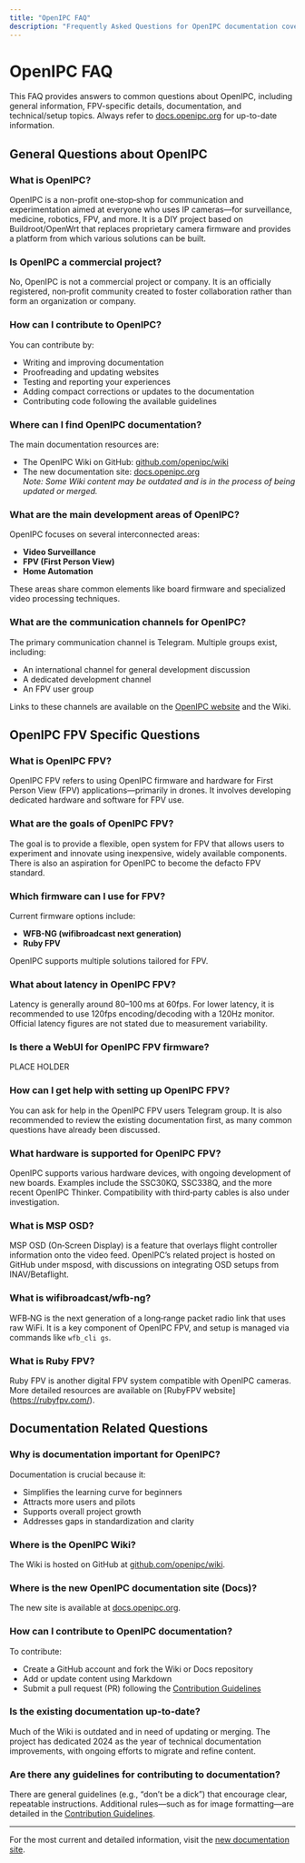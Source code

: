 ```yaml
---
title: "OpenIPC FAQ"
description: "Frequently Asked Questions for OpenIPC documentation covering general, FPV-specific, documentation, and technical/setup topics."
---
```


# OpenIPC FAQ

This FAQ provides answers to common questions about OpenIPC, including general information, FPV-specific details, documentation, and technical/setup topics. Always refer to  [docs.openipc.org](https://docs.openipc.org) for up-to-date information.

## General Questions about OpenIPC

### What is OpenIPC?
OpenIPC is a non-profit one‑stop‑shop for communication and experimentation aimed at everyone who uses IP cameras—for surveillance, medicine, robotics, FPV, and more. It is a DIY project based on Buildroot/OpenWrt that replaces proprietary camera firmware and provides a platform from which various solutions can be built.

### Is OpenIPC a commercial project?
No, OpenIPC is not a commercial project or company. It is an officially registered, non‑profit community created to foster collaboration rather than form an organization or company.

### How can I contribute to OpenIPC?
You can contribute by:
- Writing and improving documentation
- Proofreading and updating websites
- Testing and reporting your experiences
- Adding compact corrections or updates to the documentation
- Contributing code following the available guidelines

### Where can I find OpenIPC documentation?
The main documentation resources are:
- The OpenIPC Wiki on GitHub: [github.com/openipc/wiki](https://github.com/openipc/wiki)
- The new documentation site: [docs.openipc.org](https://docs.openipc.org)  
_Note: Some Wiki content may be outdated and is in the process of being updated or merged._

### What are the main development areas of OpenIPC?
OpenIPC focuses on several interconnected areas:
- **Video Surveillance**
- **FPV (First Person View)**
- **Home Automation**

These areas share common elements like board firmware and specialized video processing techniques.

### What are the communication channels for OpenIPC?
The primary communication channel is Telegram. Multiple groups exist, including:
- An international channel for general development discussion
- A dedicated development channel
- An FPV user group

Links to these channels are available on the [OpenIPC website](https://openipc.org) and the Wiki.

## OpenIPC FPV Specific Questions

### What is OpenIPC FPV?
OpenIPC FPV refers to using OpenIPC firmware and hardware for First Person View (FPV) applications—primarily in drones. It involves developing dedicated hardware and software for FPV use.

### What are the goals of OpenIPC FPV?
The goal is to provide a flexible, open system for FPV that allows users to experiment and innovate using inexpensive, widely available components. There is also an aspiration for OpenIPC to become the defacto FPV standard.

### Which firmware can I use for FPV?
Current firmware options include:
- **WFB-NG (wifibroadcast next generation)**
- **Ruby FPV**

OpenIPC supports multiple solutions tailored for FPV.


### What about latency in OpenIPC FPV?
Latency is generally around 80–100 ms at 60fps. For lower latency, it is recommended to use 120fps encoding/decoding with a 120Hz monitor. Official latency figures are not stated due to measurement variability.

### Is there a WebUI for OpenIPC FPV firmware?
PLACE HOLDER
### How can I get help with setting up OpenIPC FPV?
You can ask for help in the OpenIPC FPV users Telegram group. It is also recommended to review the existing documentation first, as many common questions have already been discussed.

### What hardware is supported for OpenIPC FPV?
OpenIPC supports various hardware devices, with ongoing development of new boards. Examples include the SSC30KQ, SSC338Q, and the more recent OpenIPC Thinker. Compatibility with third‑party cables is also under investigation.

### What is MSP OSD?
MSP OSD (On‑Screen Display) is a feature that overlays flight controller information onto the video feed. OpenIPC’s related project is hosted on GitHub under msposd, with discussions on integrating OSD setups from INAV/Betaflight.

### What is wifibroadcast/wfb-ng?
WFB‑NG is the next generation of a long‑range packet radio link that uses raw WiFi. It is a key component of OpenIPC FPV, and setup is managed via commands like `wfb_cli gs`.

### What is Ruby FPV?
Ruby FPV is another digital FPV system compatible with OpenIPC cameras. More detailed resources are available on [RubyFPV website] (https://rubyfpv.com/).

## Documentation Related Questions

### Why is documentation important for OpenIPC?
Documentation is crucial because it:
- Simplifies the learning curve for beginners
- Attracts more users and pilots
- Supports overall project growth
- Addresses gaps in standardization and clarity

### Where is the OpenIPC Wiki?
The Wiki is hosted on GitHub at [github.com/openipc/wiki](https://github.com/openipc/wiki).

### Where is the new OpenIPC documentation site (Docs)?
The new site is available at [docs.openipc.org](https://docs.openipc.org).

### How can I contribute to OpenIPC documentation?
To contribute:
- Create a GitHub account and fork the Wiki or Docs repository
- Add or update content using Markdown
- Submit a pull request (PR) following the [Contribution Guidelines](https://docs.openipc.org/development/contribution-guidelines/)


### Is the existing documentation up-to-date?
Much of the Wiki is outdated and in need of updating or merging. The project has dedicated 2024 as the year of technical documentation improvements, with ongoing efforts to migrate and refine content.

### Are there any guidelines for contributing to documentation?
There are general guidelines (e.g., “don’t be a dick”) that encourage clear, repeatable instructions. Additional rules—such as for image formatting—are detailed in the [Contribution Guidelines](https://docs.openipc.org/development/contribution-guidelines/).



---

For the most current and detailed information, visit the [new documentation site](https://docs.openipc.org).
